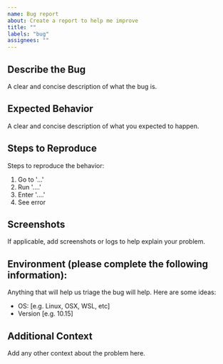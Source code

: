 ```yaml
---
name: Bug report
about: Create a report to help me improve
title: ""
labels: "bug"
assignees: ""
---
```


## Describe the Bug

A clear and concise description of what the bug is.

## Expected Behavior

A clear and concise description of what you expected to happen.

## Steps to Reproduce

Steps to reproduce the behavior:

1. Go to '...'
2. Run '....'
3. Enter '....'
4. See error

## Screenshots

If applicable, add screenshots or logs to help explain your problem.

## Environment (please complete the following information):

Anything that will help us triage the bug will help. Here are some ideas:

- OS: [e.g. Linux, OSX, WSL, etc]
- Version [e.g. 10.15]

## Additional Context

Add any other context about the problem here.

